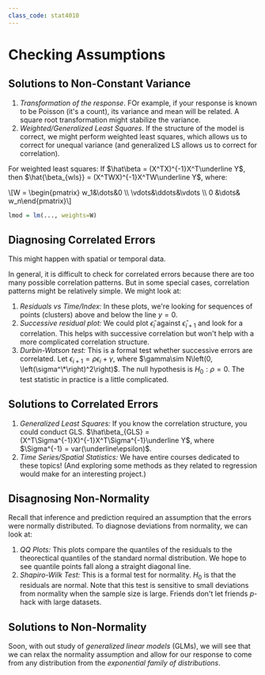```yaml
---
class_code: stat4010
---
```

# Checking Assumptions

## Solutions to Non-Constant Variance

1. _Transformation of the response_. FOr example, if your response is known to be Poisson (it's a count), its variance and mean will be related. A square root transformation might stabilize the variance.
2. _Weighted/Generalized Least Squares_. If the structure of the model is correct, we might perform weighted least squares, which allows us to correct for unequal variance (and generalized LS allows us to correct for correlation).

For weighted least squares: If $\hat\beta = (X^TX)^{-1}X^T\underline Y$, then $\hat{\beta_{wls}} = (X^TWX)^{-1}X^TW\underline Y$, where:

\\[W = \begin{pmatrix} w_1&\dots&0 \\\ \vdots&\ddots&\vdots \\\ 0 &\dots& w_n\end{pmatrix}\\]

```R
lmod = lm(..., weights=W)
```

## Diagnosing Correlated Errors

This might happen with spatial or temporal data.

In general, it is difficult to check for correlated errors because there are too many possible correlation patterns. But in some special cases, correlation patterns might be relatively simple. We might look at:

1. _Residuals vs Time/Index:_ In these plots, we're looking for sequences of points (clusters) above and below the line $y=0$.
2. _Successive residual plot:_ We could plot $\hat\epsilon_i$ against $\hat\epsilon_{i+1}$ and look for a correlation. This helps with successive correlation but won't help with a more complicated correlation structure.
3. _Durbin-Watson test:_ This is a formal test whether successive errors are correlated. Let $\epsilon_{i+1} = \rho\epsilon_i+\gamma$, where $\gamma\sim N\left(0, \left(\sigma^\*\right)^2\right)$. The null hypothesis is $H_0: \rho = 0$. The test statistic in practice is a little complicated.

## Solutions to Correlated Errors

1. _Generalized Least Squares:_ If you know the correlation structure, you could conduct GLS. $\hat\beta_{GLS} = (X^T\Sigma^{-1}X)^{-1}X^T\Sigma^{-1}\underline Y$, where $\Sigma^{-1} = var(\underline\epsilon)$.
2. _Time Series/Spatial Statistics:_ We have entire courses dedicated to these topics! (And exploring some methods as they related to regression would make for an interesting project.)

## Disagnosing Non-Normality

Recall that inference and prediction required an assumption that the errors were normally distributed. To diagnose deviations from normality, we can look at:

1. _QQ Plots:_ This plots compare the quantiles of the residuals to the theorectical quantiles of the standard normal distribution. We hope to see quantile points fall along a straight diagonal line.
2. _Shapiro-Wilk Test:_ This is a formal test for normality. $H_0$ is that the residuals are normal. Note that this test is sensitive to small deviations from normality when the sample size is large. Friends don't let friends $p$-hack with large datasets.

## Solutions to Non-Normality

Soon, with out study of _generalized linear models_ (GLMs), we will see that we can relax the normality assumption and allow for our response to come from any distribution from the _exponential family of distributions_.